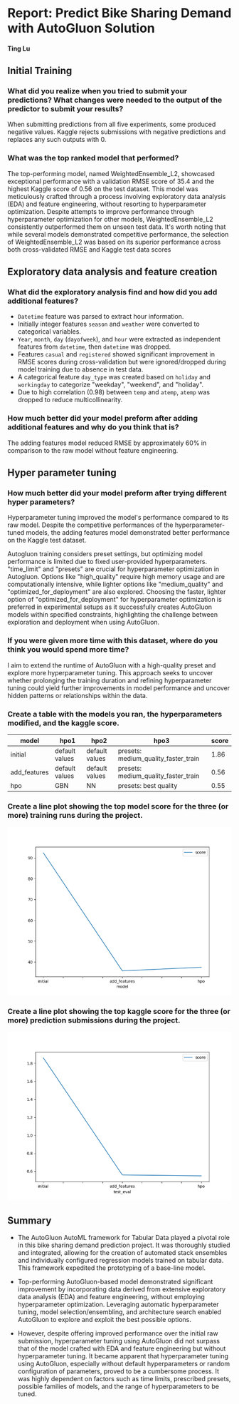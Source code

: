 # Report: Predict Bike Sharing Demand with AutoGluon Solution
#### Ting Lu

## Initial Training
### What did you realize when you tried to submit your predictions? What changes were needed to the output of the predictor to submit your results?

When submitting predictions from all five experiments, some produced negative values. Kaggle rejects submissions with negative predictions and replaces any such outputs with 0.

### What was the top ranked model that performed?

The top-performing model, named WeightedEnsemble_L2, showcased exceptional performance with a validation RMSE score of 35.4 and the highest Kaggle score of 0.56 on the test dataset. This model was meticulously crafted through a process involving exploratory data analysis (EDA) and feature engineering, without resorting to hyperparameter optimization. Despite attempts to improve performance through hyperparameter optimization for other models, WeightedEnsemble_L2 consistently outperformed them on unseen test data. It's worth noting that while several models demonstrated competitive performance, the selection of WeightedEnsemble_L2 was based on its superior performance across both cross-validated RMSE and Kaggle test data scores

## Exploratory data analysis and feature creation
### What did the exploratory analysis find and how did you add additional features?

- `Datetime` feature was parsed to extract hour information.
- Initially integer features `season` and `weather` were converted to categorical variables.
- `Year`, `month`, `day` (`dayofweek`), and `hour` were extracted as independent features from `datetime`, then `datetime` was dropped.
- Features `casual` and `registered` showed significant improvement in RMSE scores during cross-validation but were ignored/dropped during model training due to absence in test data.
- A categorical feature `day_type` was created based on `holiday` and `workingday` to categorize "weekday", "weekend", and "holiday".
- Due to high correlation (0.98) between `temp` and `atemp`, `atemp` was dropped to reduce multicollinearity.


### How much better did your model preform after adding additional features and why do you think that is?

The adding features model reduced RMSE by approximately 60% in comparison to the raw model without feature engineering.

## Hyper parameter tuning
### How much better did your model preform after trying different hyper parameters?

Hyperparameter tuning improved the model's performance compared to its raw model. Despite the competitive performances of the hyperparameter-tuned models, the adding features model demonstrated better performance on the Kaggle test dataset.

Autogluon training considers preset settings, but optimizing model performance is limited due to fixed user-provided hyperparameters. "time_limit" and "presets" are crucial for hyperparameter optimization in Autogluon. Options like "high_quality" require high memory usage and are computationally intensive, while lighter options like "medium_quality" and "optimized_for_deployment" are also explored. Choosing the faster, lighter option of "optimized_for_deployment" for hyperparameter optimization is preferred in experimental setups as it successfully creates AutoGluon models within specified constraints, highlighting the challenge between exploration and deployment when using AutoGluon.

### If you were given more time with this dataset, where do you think you would spend more time?

I aim to extend the runtime of AutoGluon with a high-quality preset and explore more hyperparameter tuning. This approach seeks to uncover whether prolonging the training duration and refining hyperparameter tuning could yield further improvements in model performance and uncover hidden patterns or relationships within the data.


### Create a table with the models you ran, the hyperparameters modified, and the kaggle score.
|model|hpo1|hpo2|hpo3|score|
|--|--|--|--|--|
|initial|default values|default values|presets:  medium_quality_faster_train|1.86|
|add_features|default values|default values|presets:  medium_quality_faster_train|0.56|
|hpo|GBN|NN|presets: best quality|0.55|

### Create a line plot showing the top model score for the three (or more) training runs during the project.

![model_train_score.png](model_train_score.png)

### Create a line plot showing the top kaggle score for the three (or more) prediction submissions during the project.

![model_test_score.png](model_test_score.png)

## Summary

 - The AutoGluon AutoML framework for Tabular Data played a pivotal role in this bike sharing demand prediction project. It was thoroughly studied and integrated, allowing for the creation of automated stack ensembles and individually configured regression models trained on tabular data. This framework expedited the prototyping of a base-line model.

 -  Top-performing AutoGluon-based model demonstrated significant improvement by incorporating data derived from extensive exploratory data analysis (EDA) and feature engineering, without employing hyperparameter optimization. Leveraging automatic hyperparameter tuning, model selection/ensembling, and architecture search enabled AutoGluon to explore and exploit the best possible options.

 - However, despite offering improved performance over the initial raw submission, hyperparameter tuning using AutoGluon did not surpass that of the model crafted with EDA and feature engineering but without hyperparameter tuning. It became apparent that hyperparameter tuning using AutoGluon, especially without default hyperparameters or random configuration of parameters, proved to be a cumbersome process. It was highly dependent on factors such as time limits, prescribed presets, possible families of models, and the range of hyperparameters to be tuned.
